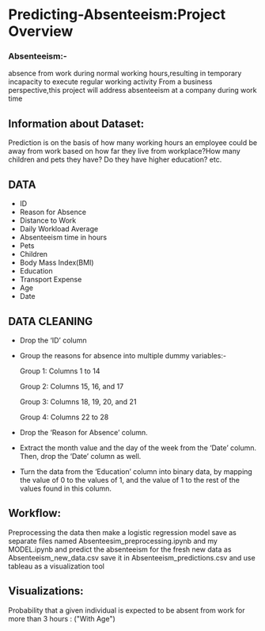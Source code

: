 # Predicting-Absenteeism:Project Overview
### Absenteeism:-
absence from work during normal working hours,resulting in temporary incapacity to execute regular working activity
From a business perspective,this project will address absenteeism at a company during work time

 
 ## Information about Dataset:
 Prediction is on the basis of how many working hours an employee could be away from work based on how far they live from workplace?How many children and pets they have?
 Do they have  higher education? etc.
 
 
 ## DATA
 * ID
 * Reason for Absence
 * Distance to Work
 * Daily Workload Average
 * Absenteeism time in hours
 * Pets
 * Children
 * Body Mass  Index(BMI)
 * Education
 * Transport Expense
 * Age
 * Date 
       
 ## DATA CLEANING
 * Drop the ‘ID’ column
 * Group the reasons for absence into multiple dummy variables:-

    Group 1: Columns 1 to 14

    Group 2: Columns 15, 16, and 17

    Group 3: Columns 18, 19, 20, and 21
 
    Group 4: Columns 22 to 28

 *  Drop the ‘Reason for Absence’ column.
 * Extract the month value and the day of the week from the ‘Date’ column. Then, drop the ‘Date’ column as well.
 * Turn the data from the ‘Education’ column into binary data, by mapping the value of 0 to the values of 1, and the value of 1 to
   the rest of the values found in this column.
 ## Workflow:
 Preprocessing the data then make a logistic regression model save as separate files named Absenteesim_preprocessing.ipynb and my MODEL.ipynb and predict the absenteeism 
 for the fresh new data as Absenteeism_new_data.csv save it in Absenteeism_predictions.csv and use tableau as a visualization tool
 ## Visualizations:
 Probability that a given individual is expected to be absent from work for more than 3 hours :
 ("With Age")
